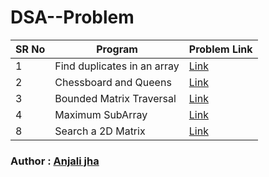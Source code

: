 # DSA--Problem

SR No   | Program | Problem Link  
--- | --- | ---
1 | Find duplicates in an array | [Link](https://practice.geeksforgeeks.org/problems/find-duplicates-in-an-array/1?page=1&category[]=ArrayssortBy=submissions)
2 | Chessboard and Queens | [Link]()
3 | Bounded Matrix Traversal | [Link](https://practice.geeksforgeeks.org/problems/boundary-traversal-of-matrix-1587115620/1)
4 | Maximum SubArray | [Link](https://leetcode.com/problems/maximum-subarray/)
8 | Search a 2D Matrix | [Link](https://leetcode.com/problems/search-a-2d-matrix)

### Author : [Anjali jha](https://github.com/Anjalijha12345)
